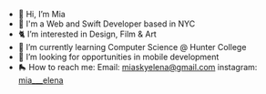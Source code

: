 - 🥰 Hi, I’m Mia
- 🦋 I'm a Web and Swift Developer based in NYC
- 🐈 I’m interested in Design, Film & Art 
- 🐝 I’m currently learning Computer Science @ Hunter College
- 📱 I’m looking for opportunities in mobile development 
- 🛼 How to reach me: 
Email: miaskyelena@gmail.com
instagram: <a href="https://www.instagram.com/mia___elena/">mia___elena</a>

<!---
miaskyelena/miaskyelena is a ✨ special ✨ repository because its `README.md` (this file) appears on your GitHub profile.
You can click the Preview link to take a look at your changes.
--->
